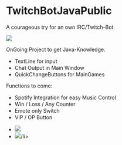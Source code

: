 # TwitchBotJavaPublic
A courageous try for an own IRC/Twitch-Bot
<p>
  <img src="https://i.imgur.com/YDPox2L.png">
</p>
<p>
  OnGoing Project to get Java-Knowledge.
</p>
<ul>
  <li>TextLine for input <img src="https://img.icons8.com/doodle/2x/checkmark.png" height="15px"></li>
  <li>Chat Output in Main Window <img src="https://img.icons8.com/doodle/2x/checkmark.png" height="15px"></li>
  <li>QuickChangeButtons for MainGames <img src="https://img.icons8.com/doodle/2x/checkmark.png"height="15px"></li>
</ul>
<p>
  Functions to come:
</p>
<ul>
  <li>Spotify Integration for easy Music Control<img src="https://img.icons8.com/fluency/2x/progress-indicator.png" height="15px"></li>
  <li>Win / Loss / Any Counter <img src="https://img.icons8.com/fluency/2x/progress-indicator.png" height="15px"></li>
  <li>Emote only Switch <img src="https://img.icons8.com/fluency/2x/progress-indicator.png" height="15px"></li>
  <li>VIP / OP Button <img src="https://img.icons8.com/fluency/2x/progress-indicator.png" height="15px"></li>
</ul>
<ul>
  <li><img src="https://i.imgur.com/IQ2OPPB.png"></li>
  <li><img src="https://i.imgur.com/THhNiJj.png">/li>
</ul>
